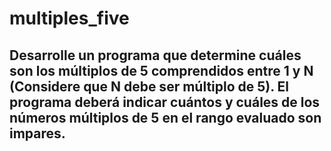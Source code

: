 # multiples_five

## Desarrolle un programa que determine cuáles son los múltiplos de 5 comprendidos entre 1 y N (Considere que N debe ser múltiplo de 5). El programa deberá indicar cuántos y cuáles de los números múltiplos de 5 en el rango evaluado son impares.
